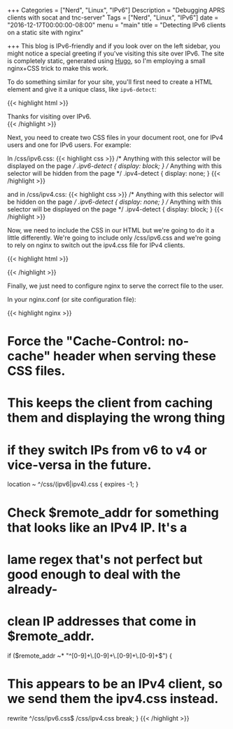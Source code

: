 +++
Categories = ["Nerd", "Linux", "IPv6"]
Description = "Debugging APRS clients with socat and tnc-server"
Tags = ["Nerd", "Linux", "IPv6"]
date = "2016-12-17T00:00:00-08:00"
menu = "main"
title = "Detecting IPv6 clients on a static site with nginx"

+++
This blog is IPv6-friendly and if you look over on the left sidebar, you might notice
a special greeting if you've visiting this site over IPv6.  The site is completely
static, generated using [Hugo](https://gohugo.io/), so I'm employing a small nginx+CSS
trick to make this work.

To do something similar for your site, you'll first need to create a HTML element and
give it a unique class, like ```ipv6-detect```:

{{< highlight html >}}
<div class="ipv6-detect">
  Thanks for visiting over IPv6.
</div>
{{< /highlight >}}

Next, you need to create two CSS files in your document root, one for IPv4 users
and one for IPv6 users.  For example:

In /css/ipv6.css:
{{< highlight css >}}
/* Anything with this selector will be displayed on the page */
.ipv6-detect {
    display: block;
}
/* Anything with this selector will be hidden from the page */
.ipv4-detect {
    display: none;
}
{{< /highlight >}}

and in /css/ipv4.css:
{{< highlight css >}}
/* Anything with this selector will be hidden on the page */
.ipv6-detect {
    display: none;
}
/* Anything with this selector will be displayed on the page */
.ipv4-detect {
    display: block;
}
{{< /highlight >}}

Now, we need to include the CSS in our HTML but we're going to do it a little differently.
We're going to include only /css/ipv6.css and we're going to rely on nginx to switch
out the ipv4.css file for IPv4 clients.

{{< highlight html >}}
<link rel="stylesheet" href="/css/ipv6.css">
{{< /highlight >}}


Finally, we just need to configure nginx to serve the correct file to the user.

In your nginx.conf (or site configuration file):

{{< highlight nginx >}}
# Force the "Cache-Control: no-cache" header when serving these CSS files.
# This keeps the client from caching them and displaying the wrong thing
# if they switch IPs from v6 to v4 or vice-versa in the future.
location ~ ^/css/(ipv6|ipv4)\.css {
   expires -1;
}

# Check $remote_addr for something that looks like an IPv4 IP.  It's a
# lame regex that's not perfect but good enough to deal with the already-
# clean IP addresses that come in $remote_addr.
if ($remote_addr ~* "^[0-9]+\.[0-9]+\.[0-9]+\.[0-9]+$") {
   # This appears to be an IPv4 client, so we send them the ipv4.css instead.
   rewrite ^/css/ipv6.css$ /css/ipv4.css break;
}
{{< /highlight >}}
